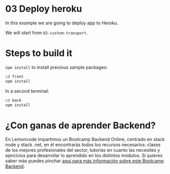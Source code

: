 # 03 Deploy heroku

In this example we are going to deploy app to Heroku.

We will start from `02-custom-transport`.

# Steps to build it

`npm install` to install previous sample packages:

```bash
cd front
npm install

```

In a second terminal:

```bash
cd back
npm install

```



# ¿Con ganas de aprender Backend?

En Lemoncode impartimos un Bootcamp Backend Online, centrado en stack node y stack .net, en él encontrarás todos los recursos necesarios: clases de los mejores profesionales del sector, tutorías en cuanto las necesites y ejercicios para desarrollar lo aprendido en los distintos módulos. Si quieres saber más puedes pinchar [aquí para más información sobre este Bootcamp Backend](https://lemoncode.net/bootcamp-backend#bootcamp-backend/banner).
